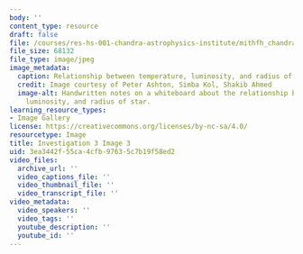 ```yaml
---
body: ''
content_type: resource
draft: false
file: /courses/res-hs-001-chandra-astrophysics-institute/mithfh_chandra_inv3_ltr_re.jpg
file_size: 68132
file_type: image/jpeg
image_metadata:
  caption: Relationship between temperature, luminosity, and radius of star.
  credit: Image courtesy of Peter Ashton, Simba Kol, Shakib Ahmed
  image-alt: Handwritten notes on a whiteboard about the relationship between temperature,
    luminosity, and radius of star.
learning_resource_types:
- Image Gallery
license: https://creativecommons.org/licenses/by-nc-sa/4.0/
resourcetype: Image
title: Investigation 3 Image 3
uid: 3ea3442f-55ca-4cfb-9763-5c7b19f58ed2
video_files:
  archive_url: ''
  video_captions_file: ''
  video_thumbnail_file: ''
  video_transcript_file: ''
video_metadata:
  video_speakers: ''
  video_tags: ''
  youtube_description: ''
  youtube_id: ''
---
```


